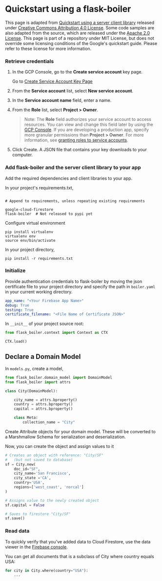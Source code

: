 # Quickstart using a flask-boiler

This page is adapted from [Quickstart using a server client library](https://cloud.google.com/firestore/docs/quickstart-servers)
 released under [Creative Commons Attribution 4.0 License](https://creativecommons.org/licenses/by/4.0/). 
 Some code samples are also adapted from the source, 
 which are released under the [Apache 2.0 License](https://www.apache.org/licenses/LICENSE-2.0). 
 This page is part of a repository under MIT License, 
 but does not override some licensing conditions of
 the Google's quickstart guide. 
 Please refer to these license for more information.  

### Retrieve credentials 

1. In the GCP Console, go to the **Create service account** key page.

    Go to [Create Service Account Key Page](https://console.cloud.google.com/apis/credentials/serviceaccountkey?_ga=2.86663898.-378732223.1566339304)

2. From the **Service account** list, select **New service account**.

3. In the **Service account name** field, enter a name.

4. From the **Role** list, select **Project > Owner**.

    > Note: The **Role** field authorizes your service account to access resources. You can view and change this field later by using the [GCP Console](https://console.cloud.google.com/?_ga=2.81399125.-378732223.1566339304). If you are developing a production app, specify more granular permissions than **Project > Owner**. For more information, see [granting roles to service accounts](https://cloud.google.com/iam/docs/granting-roles-to-service-accounts).

5. Click Create. A JSON file that contains your key downloads to your computer.


 
### Add flask-boiler and the server client library to your app

Add the required dependencies and client libraries to your app.

In your project's requirements.txt, 

```

# Append to requirements, unless repeating existing requirements

google-cloud-firestore
flask-boiler  # Not released to pypi yet 
```

Configure virtual environment 
```
pip install virtualenv
virtualenv env
source env/bin/activate
```

In your project directory, 

```pip install -r requirements.txt```

### Initialize

Provide authentication credentials to flask-boiler by moving the json certificate file 
to your project directory and specify the path in ```boiler.yaml``` 
in your current working directory. 

```yaml
app_name: "<Your Firebase App Name>"
debug: True
testing: True
certificate_filename: "<File Name of Certificate JSON>"
```


In ```__init__``` of your project source root: 
```python
from flask_boiler.context import Context as CTX

CTX.load()
```

## Declare a Domain Model

In ```models.py```, create a model, 

```python
from flask_boiler.domain_model import DomainModel
from flask_boiler import attrs

class City(DomainModel):

    city_name = attrs.bproperty()
    country = attrs.bproperty()
    capital = attrs.bproperty()

    class Meta:
        collection_name = "City"
```

Create Attribute objects for your domain model. 
These will be converted to a Marshmallow Schema 
for serialization and deserialization. 

Now, you can create the object and assign values to it 

```python
# Creates an object with reference: "City/SF" 
#   (but not saved to database)
sf = City.new(
    doc_id="SF", 
    city_name='San Francisco', 
    city_state ='CA', 
    country='USA', 
    regions=['west_coast', 'norcal']
)        

# Assigns value to the newly created object 
sf.capital = False

# Saves to firestore "City/SF" 
sf.save()
```

### Read data

To quickly verify that you've added data to Cloud Firestore, 
use the data viewer in the [Firebase console](https://console.firebase.google.com/project/_/database/firestore/data).

You can get all documents that is a subclass of City where country equals USA: 
```python
for city in City.where(country="USA"):
    ...
```

